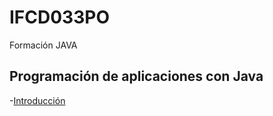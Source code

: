# IFCD033PO
Formación JAVA

## Programación de aplicaciones con Java

-[Introducción](Introduccion/Index.md)
